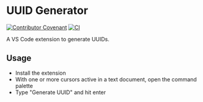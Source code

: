 # UUID Generator

[![Contributor Covenant](https://img.shields.io/badge/Contributor%20Covenant-2.1-4baaaa.svg)](CODE_OF_CONDUCT.md) [![CI](https://github.com/ludwhe/vscode-uuid/actions/workflows/ci.yml/badge.svg)](https://github.com/ludwhe/vscode-uuid/actions/workflows/ci.yml)

A VS Code extension to generate UUIDs.

## Usage

- Install the extension
- With one or more cursors active in a text document, open the command palette
- Type "Generate UUID" and hit enter
